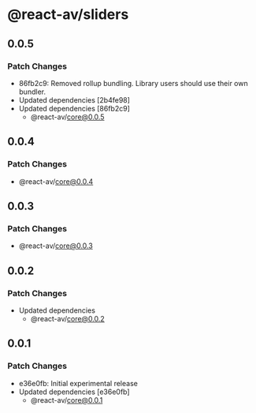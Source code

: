 # @react-av/sliders

## 0.0.5

### Patch Changes

- 86fb2c9: Removed rollup bundling. Library users should use their own bundler.
- Updated dependencies [2b4fe98]
- Updated dependencies [86fb2c9]
  - @react-av/core@0.0.5

## 0.0.4

### Patch Changes

- @react-av/core@0.0.4

## 0.0.3

### Patch Changes

- @react-av/core@0.0.3

## 0.0.2

### Patch Changes

- Updated dependencies
  - @react-av/core@0.0.2

## 0.0.1

### Patch Changes

- e36e0fb: Initial experimental release
- Updated dependencies [e36e0fb]
  - @react-av/core@0.0.1

